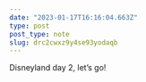 ```yaml
---
date: "2023-01-17T16:16:04.663Z"
type: post 
post_type: note
slug: drc2cwxz9y4se93yodaqb
---
```

Disneyland day 2, let’s go!
